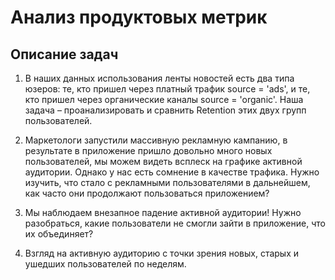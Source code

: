 # Анализ продуктовых метрик
## Описание задач


1) В наших данных использования ленты новостей есть два типа юзеров: те, кто пришел через платный трафик source = 'ads', и те, кто пришел через органические каналы source = 'organic'.
Наша задача – проанализировать и сравнить Retention этих двух групп пользователей.

2) Маркетологи запустили массивную рекламную кампанию, в результате в приложение пришло довольно много новых пользователей, мы можем видеть всплеск на графике активной аудитории.
Однако у нас есть сомнение в качестве трафика. Нужно изучить, что стало с рекламными пользователями в дальнейшем, как часто они продолжают пользоваться приложением?

3) Мы наблюдаем внезапное падение активной аудитории! Нужно разобраться, какие пользователи не смогли зайти в приложение, что их объединяет?  

4) Взгляд на активную аудиторию с точки зрения новых, старых и ушедших пользователей по неделям.
